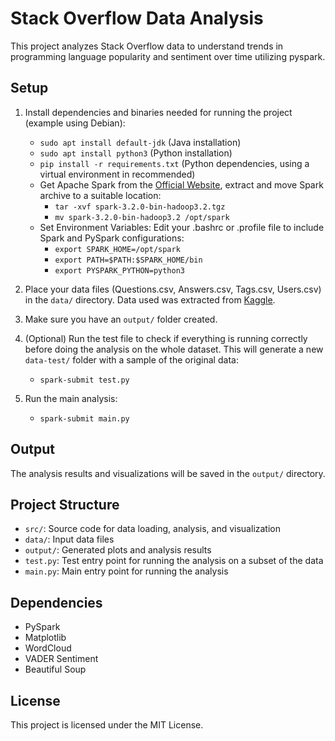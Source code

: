 # Stack Overflow Data Analysis

This project analyzes Stack Overflow data to understand trends in programming language popularity and sentiment over time utilizing pyspark.

## Setup

1. Install dependencies and binaries needed for running the project (example using Debian):
    - `sudo apt install default-jdk` (Java installation)
    - `sudo apt install python3` (Python installation)
    - `pip install -r requirements.txt` (Python dependencies, using a virtual environment in recommended)
    - Get Apache Spark from the [Official Website](https://spark.apache.org/downloads.html), extract and move Spark archive to a suitable location:
        - `tar -xvf spark-3.2.0-bin-hadoop3.2.tgz`
        - `mv spark-3.2.0-bin-hadoop3.2 /opt/spark`
    - Set Environment Variables: Edit your .bashrc or .profile file to include Spark and PySpark configurations:
        - `export SPARK_HOME=/opt/spark`
        - `export PATH=$PATH:$SPARK_HOME/bin`
        - `export PYSPARK_PYTHON=python3`

2. Place your data files (Questions.csv, Answers.csv, Tags.csv, Users.csv) in the `data/` directory. Data used was extracted from [Kaggle](https://www.kaggle.com/datasets/stackoverflow/stacksample/).

3. Make sure you have an `output/` folder created.

4. (Optional) Run the test file to check if everything is running correctly before doing the analysis on the whole dataset. This will generate a new `data-test/` folder with a sample of the original data:
    - `spark-submit test.py`
    
5. Run the main analysis:
    - `spark-submit main.py`

## Output

The analysis results and visualizations will be saved in the `output/` directory.

## Project Structure

- `src/`: Source code for data loading, analysis, and visualization
- `data/`: Input data files
- `output/`: Generated plots and analysis results
- `test.py`: Test entry point for running the analysis on a subset of the data
- `main.py`: Main entry point for running the analysis

## Dependencies

- PySpark
- Matplotlib
- WordCloud
- VADER Sentiment
- Beautiful Soup

## License

This project is licensed under the MIT License.
